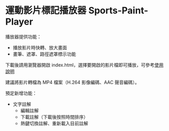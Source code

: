 # 運動影片標記播放器 Sports-Paint-Player

播放器提供功能：

* 播放影片時快轉、放大畫面
* 畫筆、遮罩、路徑遮罩標示功能

下載後請用瀏覽器開啟 index.html，選擇要開啟的影片檔即可播放，可參考[使用說明](https://github.com/ottokang/Sports-Paint-Player/wiki/%E4%BD%BF%E7%94%A8%E8%AA%AA%E6%98%8E "運動影片標記播放器使用說明")

建議將影片轉檔為 MP4 檔案（H.264 影像編碼、AAC 聲音編碼）。

預定新增功能：

* 文字註解
  + 編輯註解
  + 下載註解（下載後按照時間排序）
  + 熱鍵切換註解、重新載入目前註解
